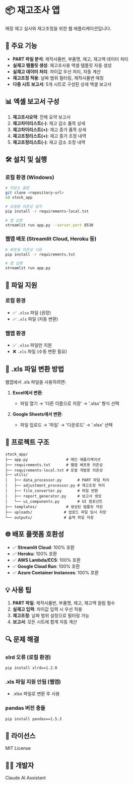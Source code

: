 # 📦 재고조사 앱

매장 재고 실사와 재고조정을 위한 웹 애플리케이션입니다.

## 🚀 주요 기능

- **PART 파일 분석**: 제작사품번, 부품명, 재고, 재고액 데이터 처리
- **실재고 템플릿 생성**: 재고조사용 엑셀 템플릿 자동 생성
- **실재고 데이터 처리**: 차이값 우선 처리, 자동 계산
- **재고조정 적용**: 날짜 범위 필터링, 제작사품번 매칭
- **다중 시트 보고서**: 5개 시트로 구성된 상세 엑셀 보고서

## 📊 엑셀 보고서 구성

1. **재고조사요약**: 전체 요약 보고서
2. **재고차이리스트(-)**: 재고 감소 품목 상세
3. **재고차이리스트(+)**: 재고 증가 품목 상세  
4. **재고조정리스트(+)**: 재고 증가 조정 내역
5. **재고조정리스트(-)**: 재고 감소 조정 내역

## 🛠️ 설치 및 실행

### 로컬 환경 (Windows)

```bash
# 저장소 클론
git clone <repository-url>
cd stock_app

# 로컬용 의존성 설치
pip install -r requirements-local.txt

# 앱 실행
streamlit run app.py --server.port 8530
```

### 웹앱 배포 (Streamlit Cloud, Heroku 등)

```bash
# 배포용 의존성 사용
pip install -r requirements.txt

# 앱 실행
streamlit run app.py
```

## 📁 파일 지원

### 로컬 환경
- ✅ `.xlsx` 파일 (권장)
- ✅ `.xls` 파일 (자동 변환)

### 웹앱 환경  
- ✅ `.xlsx` 파일만 지원
- ❌ `.xls` 파일 (수동 변환 필요)

## 🔧 .xls 파일 변환 방법

웹앱에서 .xls 파일을 사용하려면:

1. **Excel에서 변환**:
   - 파일 열기 → '다른 이름으로 저장' → '.xlsx' 형식 선택

2. **Google Sheets에서 변환**:
   - 파일 업로드 → '파일' → '다운로드' → '.xlsx' 선택

## 📂 프로젝트 구조

```
stock_app/
├── app.py                 # 메인 애플리케이션
├── requirements.txt       # 웹앱 배포용 의존성
├── requirements-local.txt # 로컬 개발용 의존성
├── utils/
│   ├── data_processor.py       # PART 파일 처리
│   ├── adjustment_processor.py # 재고조정 처리
│   ├── file_converter.py       # 파일 변환
│   ├── report_generator.py     # 보고서 생성
│   └── ui_components.py        # UI 컴포넌트
├── templates/             # 생성된 템플릿 저장
├── uploads/              # 업로드 파일 임시 저장
└── outputs/              # 출력 파일 저장
```

## 🌐 배포 플랫폼 호환성

- ✅ **Streamlit Cloud**: 100% 호환
- ✅ **Heroku**: 100% 호환
- ✅ **AWS Lambda/ECS**: 100% 호환
- ✅ **Google Cloud Run**: 100% 호환
- ✅ **Azure Container Instances**: 100% 호환

## 💡 사용 팁

1. **PART 파일**: 제작사품번, 부품명, 재고, 재고액 컬럼 필수
2. **실재고 입력**: 차이값 입력 시 우선 적용
3. **재고조정**: 날짜 범위 설정으로 필터링 가능
4. **보고서**: 모든 시트에 합계 자동 계산

## 🔍 문제 해결

### xlrd 오류 (로컬 환경)
```bash
pip install xlrd==1.2.0
```

### .xls 파일 지원 안됨 (웹앱)
- .xlsx 파일로 변환 후 사용

### pandas 버전 충돌
```bash
pip install pandas==1.5.3
```

## 📝 라이선스

MIT License

## 👨‍💻 개발자

Claude AI Assistant 